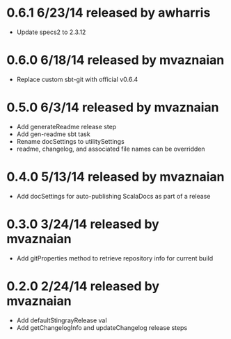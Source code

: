 
# 0.6.1 6/23/14 released by awharris
* Update specs2 to 2.3.12

# 0.6.0 6/18/14 released by mvaznaian
* Replace custom sbt-git with official v0.6.4

# 0.5.0 6/3/14 released by mvaznaian
* Add generateReadme release step
* Add gen-readme sbt task
* Rename docSettings to utilitySettings
* readme, changelog, and associated file names can be overridden

# 0.4.0 5/13/14 released by mvaznaian
* Add docSettings for auto-publishing ScalaDocs as part of a release

# 0.3.0 3/24/14 released by mvaznaian
* Add gitProperties method to retrieve repository info for current build

# 0.2.0 2/24/14 released by mvaznaian
* Add defaultStingrayRelease val
* Add getChangelogInfo and updateChangelog release steps
